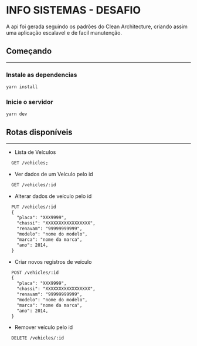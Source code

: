 # INFO SISTEMAS - DESAFIO

A api foi gerada seguindo os padrões do Clean Architecture, criando assim uma aplicação escalavel e de facil manutenção.

## Começando

---

### Instale as dependencias

```js
yarn install
```

### Inicie o servidor

```js
yarn dev
```

## Rotas disponíveis

---

- Lista de Veículos

```rest
  GET /vehicles;
```

- Ver dados de um Veículo pelo id

```rest
  GET /vehicles/:id
```

- Alterar dados de veículo pelo id

```rest
  PUT /vehicles/:id
  {
    "placa": "XXX9999",
    "chassi": "XXXXXXXXXXXXXXXXX",
    "renavam": "99999999999",
    "modelo": "nome do modelo",
    "marca": "nome da marca",
    "ano": 2014,
  }
```

- Criar novos registros de veículo

```rest
  POST /vehicles/:id
  {
    "placa": "XXX9999",
    "chassi": "XXXXXXXXXXXXXXXXX",
    "renavam": "99999999999",
    "modelo": "nome do modelo",
    "marca": "nome da marca",
    "ano": 2014,
  }
```

- Remover veículo pelo id

```rest
  DELETE /vehicles/:id
```
